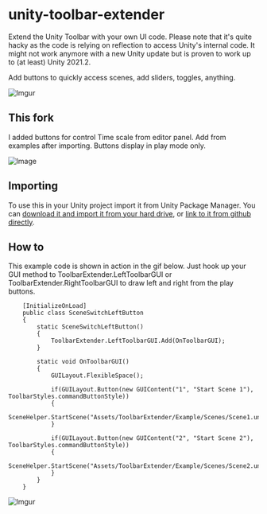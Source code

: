 # unity-toolbar-extender

Extend the Unity Toolbar with your own UI code. Please note that it's quite hacky as the code is relying on reflection to access Unity's internal code. It might not work anymore with a new Unity update but is proven to work up to (at least) Unity 2021.2.

Add buttons to quickly access scenes, add sliders, toggles, anything. 

![Imgur](https://i.imgur.com/zFX3cJH.png)


## This fork
I added buttons for control Time scale from editor panel. Add from examples after importing. Buttons display in play mode only.

![Image](https://i.ibb.co/94tYB1B/OXmz-X7sr-Nv.png)

## Importing

To use this in your Unity project import it from Unity Package Manager. You can [download it and import it from your hard drive](https://docs.unity3d.com/Manual/upm-ui-local.html), or [link to it from github directly](https://docs.unity3d.com/Manual/upm-ui-giturl.html).


## How to
This example code is shown in action in the gif below. Just hook up your GUI method to ToolbarExtender.LeftToolbarGUI or ToolbarExtender.RightToolbarGUI to draw left and right from the play buttons.
```
	[InitializeOnLoad]
	public class SceneSwitchLeftButton
	{
		static SceneSwitchLeftButton()
		{
			ToolbarExtender.LeftToolbarGUI.Add(OnToolbarGUI);
		}

		static void OnToolbarGUI()
		{
			GUILayout.FlexibleSpace();

			if(GUILayout.Button(new GUIContent("1", "Start Scene 1"), ToolbarStyles.commandButtonStyle))
			{
				SceneHelper.StartScene("Assets/ToolbarExtender/Example/Scenes/Scene1.unity");
			}

			if(GUILayout.Button(new GUIContent("2", "Start Scene 2"), ToolbarStyles.commandButtonStyle))
			{
				SceneHelper.StartScene("Assets/ToolbarExtender/Example/Scenes/Scene2.unity");
			}
		}
	}
```


![Imgur](https://i.imgur.com/DDNfbHW.gif)
